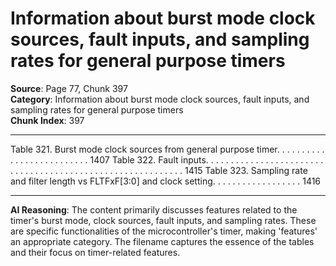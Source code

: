 # Information about burst mode clock sources, fault inputs, and sampling rates for general purpose timers

**Source**: Page 77, Chunk 397  
**Category**: Information about burst mode clock sources, fault inputs, and sampling rates for general purpose timers  
**Chunk Index**: 397

---

Table 321. Burst mode clock sources from general purpose timer. . . . . . . . . . . . . . . . . . . . . . . . . . 1407
Table 322. Fault inputs. . . . . . . . . . . . . . . . . . . . . . . . . . . . . . . . . . . . . . . . . . . . . . . . . . . . . . . . . . . 1415
Table 323. Sampling rate and filter length vs FLTFxF[3:0] and clock setting. . . . . . . . . . . . . . . . . . 1416

---

**AI Reasoning**: The content primarily discusses features related to the timer's burst mode, clock sources, fault inputs, and sampling rates. These are specific functionalities of the microcontroller's timer, making 'features' an appropriate category. The filename captures the essence of the tables and their focus on timer-related features.
